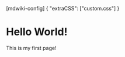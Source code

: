 [//]: # "Load custom CSS"
[mdwiki-config]
{
    "extraCSS": ["custom.css"]
}


# Hello World!

This is my first page!